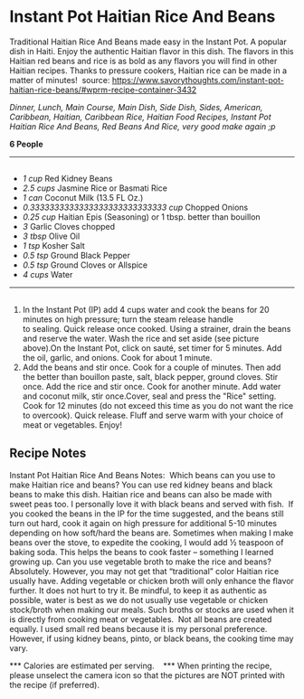 # Instant Pot Haitian Rice And Beans


Traditional Haitian Rice And Beans made easy in the Instant Pot. A popular dish in Haiti. Enjoy the authentic Haitian flavor in this dish. The flavors in this Haitian red beans and rice is as bold as any flavors you will find in other Haitian recipes. Thanks to pressure cookers, Haitian rice can be made in a matter of minutes! ﻿
source: https://www.savorythoughts.com/instant-pot-haitian-rice-beans/#wprm-recipe-container-3432

*Dinner, Lunch, Main Course, Main Dish, Side Dish, Sides, American, Caribbean, Haitian, Caribbean Rice, Haitian Food Recipes, Instant Pot Haitian Rice And Beans, Red Beans And Rice, very good make again ;p*

**6 People**

---

## 

- *1 cup* Red Kidney Beans
- *2.5 cups* Jasmine Rice or Basmati Rice
- *1 can* Coconut Milk (13.5 FL Oz.)
- *0.3333333333333333333333333333 cup* Chopped Onions
- *0.25 cup* Haitian Epis (Seasoning) or 1 tbsp. better than bouillon
- *3* Garlic Cloves chopped
- *3 tbsp* Olive Oil
- *1 tsp* Kosher Salt
- *0.5 tsp* Ground Black Pepper
- *0.5 tsp* Ground Cloves or Allspice
- *4 cups* Water

---

## 
1. In the Instant Pot (IP) add 4 cups water and cook the beans for 20 minutes on high pressure; turn the steam release handle to sealing. Quick release once cooked. Using a strainer, drain the beans and reserve the water. Wash the rice and set aside (see picture above).On the Instant Pot, click on sauté, set timer for 5 minutes. Add the oil, garlic, and onions. Cook for about 1 minute.
2. Add the beans and stir once. Cook for a couple of minutes. Then add the better than bouillon paste, salt, black pepper, ground cloves. Stir once. Add the rice and stir once. Cook for another minute. Add water and coconut milk, stir once.Cover, seal and press the "Rice" setting. Cook for 12 minutes (do not exceed this time as you do not want the rice to overcook). Quick release. Fluff and serve warm with your choice of meat or vegetables. Enjoy!

## Recipe Notes

Instant Pot Haitian Rice And Beans Notes: 
Which beans can you use to make Haitian rice and beans? You can use red kidney beans and black beans to make this dish. Haitian rice and beans can also be made with sweet peas too. I personally love it with black beans and served with fish. 
If you cooked the beans in the IP for the time suggested, and the beans still turn out hard, cook it again on high pressure for additional 5-10 minutes depending on how soft/hard the beans are. Sometimes when making I make beans over the stove, to expedite the cooking, I would add ½ teaspoon of baking soda. This helps the beans to cook faster – something I learned growing up.
Can you use vegetable broth to make the rice and beans? Absolutely. However, you may not get that “traditional” color Haitian rice usually have. Adding vegetable or chicken broth will only enhance the flavor further. It does not hurt to try it. Be mindful, to keep it as authentic as possible, water is best as we do not usually use vegetable or chicken stock/broth when making our meals. Such broths or stocks are used when it is directly from cooking meat or vegetables. 
Not all beans are created equally. I used small red beans because it is my personal preference. However, if using kidney beans, pinto, or black beans, the cooking time may vary. 

*** Calories are estimated per serving. 
 
*** When printing the recipe, please unselect the camera icon so that the pictures are NOT printed with the recipe (if preferred).
